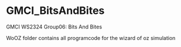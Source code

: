 # GMCI_BitsAndBites
GMCI WS2324 Group06: Bits And Bites

WoOZ folder contains all programcode for the wizard of oz simulation
